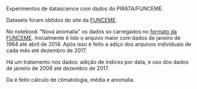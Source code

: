 Experimentos de datascience com dados do PIRATA/FUNCEME.

Datasets foram obtidos do site da [FUNCEME](http://www.funceme.br/index.php/areas/19-monitoramento/oceanogr%C3%A1fico/403-campos-de-tsm-e-vento-no-atlantico-tropical).

No notebook "Nova anomalia" os dados so carregados no [formato da FUNCEME](http://www.funceme.br/index.php/areas/19-monitoramento/oceanogr%C3%A1fico/403-campos-de-tsm-e-vento-no-atlantico-tropical). Inicialmente é lido o arquivo maior com dados de janeiro de 1964 até abril de 2014. 
Após isso é feito a adiço dos arquivos individuais de cada mês até dezembro de 2017.

Há um tratamento nos dados: adição de índices por data, e uso dos dados de janeiro de 2009 até dezembro de 2017.

Da é feito cálculo de climatologia, média e anomalia.

